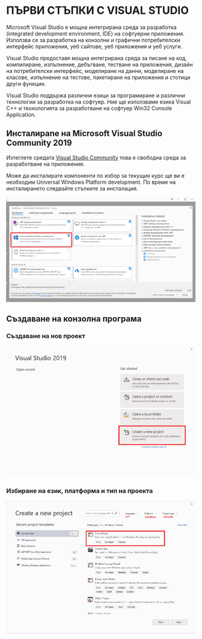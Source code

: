  # ПЪРВИ СТЪПКИ С VISUAL STUDIO

Microsoft Visual Studio е мощна интегрирана среда за разработка (integrated development environment, IDE) на софтуерни приложения. Използва се за разработка на конзолни и графични потребителски интерфейс приложения, уеб сайтове, уеб приложения и уеб услуги.

Visual Studio предоставя мощна интегрирана среда за писане на код, компилиране, изпълнение, дебъгване, тестване на приложения, дизайн на потребителски интерфейс, моделиране на данни, моделиране на класове, изпълнение на тестове, пакетиране на приложения и стотици други функции.

Visual Studio поддържа различни езици за програмиране и различни технологии за разработка на софтуер. Ние ще използваме езика Visual C++ и технологията за разработване на софтуер Win32 Console Application. 

## Инсталираne на Microsoft Visual Studio Community 2019

Изтеглете средата [Visual Studio Community](https://visualstudio.microsoft.com/vs/community/) това е свободна среда за разработване на приложения.

Може да инсталирате компоненти по избор за текущия курс ще ви е необходим Universal Windows Platform development. По време на инсталирането следвайте стъпките за инсталация.

![vsi.png](image/vsi.png)

## Създаване на конзолна програма

### Създаване на нов проект

![cnp.png](image/cnp.png)

### Избиране на език, платформа и тип на проекта

![sp.png](image/sp.png)
